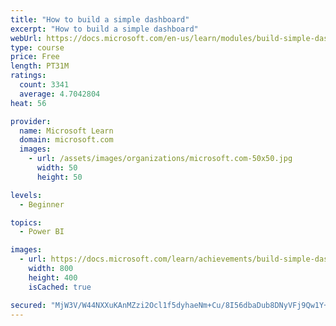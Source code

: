 ```yaml
---
title: "How to build a simple dashboard"
excerpt: "How to build a simple dashboard"
webUrl: https://docs.microsoft.com/en-us/learn/modules/build-simple-dashboard/
type: course
price: Free
length: PT31M
ratings:
  count: 3341
  average: 4.7042804
heat: 56

provider:
  name: Microsoft Learn
  domain: microsoft.com
  images:
    - url: /assets/images/organizations/microsoft.com-50x50.jpg
      width: 50
      height: 50

levels:
  - Beginner

topics:
  - Power BI

images:
  - url: https://docs.microsoft.com/learn/achievements/build-simple-dashboard-social.png
    width: 800
    height: 400
    isCached: true

secured: "MjW3V/W44NXXuKAnMZzi2Ocl1f5dyhaeNm+Cu/8I56dbaDub8DNyVFj9Qw1Y+RSXNjpWYdHqXvkK4MNkPnT/x2sJfsOWwMEe+aD3ADphNZF7gv0//TVcMEiNPrhhS6G1MethVe1RIzl8NrHR8sdeqzLhI1W1BBhCa/0kq+xhLZuZjNDRg2+nZiXTH1xLNCcYiErV1nMuzqxIUaJnnTefo/YY4Z0x8eAc4+st171+WHOAVlvypXrEdiPJpF3SZFtNtsVTlRZ6gARa/FDb/gPs6miyumlT0LAXejzhvhTOyFDEZKJ9bgGcHqB2om1R+lp5U0lhUj6U6LXiXHr+WEmtruR2P7/Z9o6V3WsAO6F5GGiub/5JMsGpe7vz9bdWqlp9TiHK6x5QN1A/q1DFvIVNGswQwf/Se4aB8uGovsPYM50=;UM8i12nHXnxWkQxHatiMYQ=="
---
```


